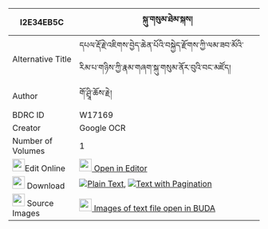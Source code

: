 |I2E34EB5C|སྐུ་གསུམ་ཐེམ་སྐས། 
| --- | --- 
|Alternative Title |དཔལ་རྡོ་རྗེ་འཇིགས་བྱེད་ཆེན་པོའི་བསྐྱེད་རྫོགས་ཀྱི་ལམ་ཟབ་མོའི་རིམ་པ་གཉིས་ཀྱི་རྣམ་གཞག་སྐུ་གསུམ་ནོར་བུའི་བང་མཛོད།
|Author| གོ་ཤྲཱི་ཆོས་རྗེ།
|BDRC ID | W17169
|Creator | Google OCR
|Number of Volumes| 1
|<img width="25" src="https://img.icons8.com/color/25/000000/edit-property.png">Edit Online| [<img width="25" src="https://avatars.githubusercontent.com/u/45091458?s=200&v=4"> Open in Editor](http://editor.openpecha.org/I2E34EB5C)
|<img width="25" src="https://img.icons8.com/fluent/48/000000/download-2.png"/>  Download | [![](https://img.icons8.com/color/20/000000/txt.png)Plain Text](https://github.com/Openpecha/I2E34EB5C/releases/download/v1/kusum_temke_plain_I2E34EB5C.zip), [![](https://img.icons8.com/color/20/000000/txt.png)Text with Pagination](https://github.com/Openpecha/I2E34EB5C/releases/download/v1/kusum_temke_pages_I2E34EB5C.zip)
|<img width="25" src="https://img.icons8.com/plasticine/100/000000/pictures-folder.png"/>  Source Images | [<img width="25" src="https://library.bdrc.io/icons/BUDA-small.svg"> Images of text file open in BUDA](https://library.bdrc.io/show/bdr:W17169)